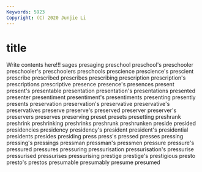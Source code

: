 ```yaml
---
Keywords: 5923
Copyright: (C) 2020 Junjie Li
---
```


# title

Write contents here!!!
sages 
presaging 
preschool 
preschool's 
preschooler 
preschooler's 
preschoolers
preschools 
prescience 
prescience's 
prescient 
prescribe 
prescribed 
prescribes 
prescribing 
prescription 
prescription's
prescriptions 
prescriptive 
presence 
presence's 
presences 
present 
present's 
presentable 
presentation 
presentation's
presentations 
presented 
presenter 
presentiment 
presentiment's 
presentiments 
presenting 
presently 
presents 
preservation
preservation's 
preservative 
preservative's 
preservatives 
preserve 
preserve's 
preserved 
preserver 
preserver's 
preservers
preserves 
preserving 
preset 
presets 
presetting 
preshrank 
preshrink 
preshrinking 
preshrinks 
preshrunk
preshrunken 
preside 
presided 
presidencies 
presidency 
presidency's 
president 
president's 
presidential 
presidents
presides 
presiding 
press 
press's 
pressed 
presses 
pressing 
pressing's 
pressings 
pressman
pressman's 
pressmen 
pressure 
pressure's 
pressured 
pressures 
pressuring 
pressurisation 
pressurisation's 
pressurise
pressurised 
pressurises 
pressurising 
prestige 
prestige's 
prestigious 
presto 
presto's 
prestos 
presumable
presumably 
presume 
presumed 
